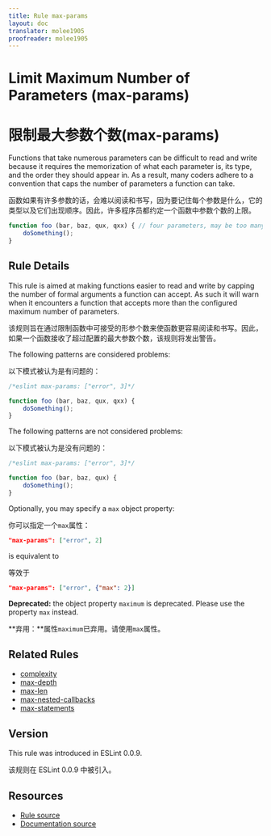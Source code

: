 ```yaml
---
title: Rule max-params
layout: doc
translator: molee1905
proofreader: molee1905
---
```

<!-- Note: No pull requests accepted for this file. See README.md in the root directory for details. -->

# Limit Maximum Number of Parameters (max-params)

# 限制最大参数个数(max-params)

Functions that take numerous parameters can be difficult to read and write because it requires the memorization of what each parameter is, its type, and the order they should appear in. As a result, many coders adhere to a convention that caps the number of parameters a function can take.

函数如果有许多参数的话，会难以阅读和书写，因为要记住每个参数是什么，它的类型以及它们出现顺序。因此，许多程序员都约定一个函数中参数个数的上限。

```js
function foo (bar, baz, qux, qxx) { // four parameters, may be too many
    doSomething();
}
```

## Rule Details

This rule is aimed at making functions easier to read and write by capping the number of formal arguments a function can accept. As such it will warn when it encounters a function that accepts more than the configured maximum number of parameters.

该规则旨在通过限制函数中可接受的形参个数来使函数更容易阅读和书写。因此，如果一个函数接收了超过配置的最大参数个数，该规则将发出警告。

The following patterns are considered problems:

以下模式被认为是有问题的：

```js
/*eslint max-params: ["error", 3]*/

function foo (bar, baz, qux, qxx) {
    doSomething();
}
```

The following patterns are not considered problems:

以下模式被认为是没有问题的：

```js
/*eslint max-params: ["error", 3]*/

function foo (bar, baz, qux) {
    doSomething();
}
```

Optionally, you may specify a `max` object property:

你可以指定一个`max`属性：

```json
"max-params": ["error", 2]
```

is equivalent to

等效于

```json
"max-params": ["error", {"max": 2}]
```

**Deprecated:** the object property `maximum` is deprecated. Please use the property `max` instead.

**弃用：**属性`maximum`已弃用。请使用`max`属性。

## Related Rules

* [complexity](complexity)
* [max-depth](max-depth)
* [max-len](max-len)
* [max-nested-callbacks](max-nested-callbacks)
* [max-statements](max-statements)

## Version

This rule was introduced in ESLint 0.0.9.

该规则在 ESLint 0.0.9 中被引入。

## Resources

* [Rule source](https://github.com/eslint/eslint/tree/master/lib/rules/max-params.js)
* [Documentation source](https://github.com/eslint/eslint/tree/master/docs/rules/max-params.md)
